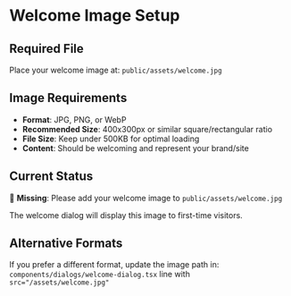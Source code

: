 # Welcome Image Setup

## Required File
Place your welcome image at: `public/assets/welcome.jpg`

## Image Requirements
- **Format**: JPG, PNG, or WebP
- **Recommended Size**: 400x300px or similar square/rectangular ratio
- **File Size**: Keep under 500KB for optimal loading
- **Content**: Should be welcoming and represent your brand/site

## Current Status
🔴 **Missing**: Please add your welcome image to `public/assets/welcome.jpg`

The welcome dialog will display this image to first-time visitors.

## Alternative Formats
If you prefer a different format, update the image path in:
`components/dialogs/welcome-dialog.tsx` line with `src="/assets/welcome.jpg"`